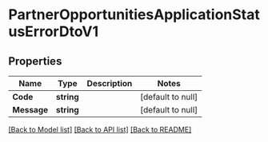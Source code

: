 # PartnerOpportunitiesApplicationStatusErrorDtoV1

## Properties
Name | Type | Description | Notes
------------ | ------------- | ------------- | -------------
**Code** | **string** |  | [default to null]
**Message** | **string** |  | [default to null]

[[Back to Model list]](../README.md#documentation-for-models) [[Back to API list]](../README.md#documentation-for-api-endpoints) [[Back to README]](../README.md)

